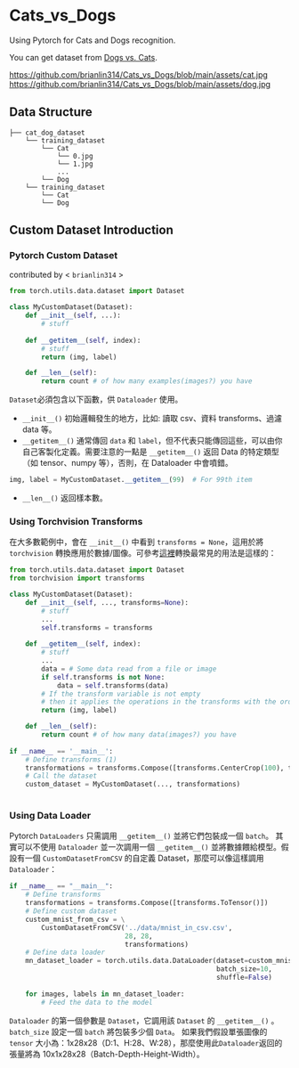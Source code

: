 # Cats_vs_Dogs
Using Pytorch for Cats and Dogs recognition.

You can get dataset from [Dogs vs. Cats](https://www.kaggle.com/competitions/dogs-vs-cats/data).

https://github.com/brianlin314/Cats_vs_Dogs/blob/main/assets/cat.jpg
https://github.com/brianlin314/Cats_vs_Dogs/blob/main/assets/dog.jpg
## Data Structure
```
├── cat_dog_dataset
    └── training_dataset
        └── Cat
            └── 0.jpg
            └── 1.jpg
            ...
        └── Dog
    └── training_dataset
        └── Cat
        └── Dog
```
## Custom Dataset Introduction
### Pytorch Custom Dataset
contributed by < `brianlin314` >

```python
from torch.utils.data.dataset import Dataset

class MyCustomDataset(Dataset):
    def __init__(self, ...):
        # stuff
        
    def __getitem__(self, index):
        # stuff
        return (img, label)

    def __len__(self):
        return count # of how many examples(images?) you have
```
`Dataset`必須包含以下函數，供 `Dataloader` 使用。

- `__init__()` 初始邏輯發生的地方，比如: 讀取 csv、資料 transforms、過濾 data 等。
- `__getitem__()` 通常傳回 `data` 和 `label`，但不代表只能傳回這些，可以由你自己客製化定義。需要注意的一點是 `__getitem__()` 返回 Data 的特定類型（如 tensor、numpy 等），否則，在 Dataloader 中會噴錯。
```python
img, label = MyCustomDataset.__getitem__(99)  # For 99th item
```

- `__len__()` 返回樣本數。

### Using Torchvision Transforms
在大多數範例中，會在 `__init__()` 中看到 `transforms = None`，這用於將 `torchvision` 轉換應用於數據/圖像。可參考[這裡](https://pytorch.org/docs/0.2.0/torchvision/transforms.html)轉換最常見的用法是這樣的：
```python
from torch.utils.data.dataset import Dataset
from torchvision import transforms

class MyCustomDataset(Dataset):
    def __init__(self, ..., transforms=None):
        # stuff
        ...
        self.transforms = transforms
        
    def __getitem__(self, index):
        # stuff
        ...
        data = # Some data read from a file or image
        if self.transforms is not None:
            data = self.transforms(data)
        # If the transform variable is not empty
        # then it applies the operations in the transforms with the order that it is created.
        return (img, label)

    def __len__(self):
        return count # of how many data(images?) you have
        
if __name__ == '__main__':
    # Define transforms (1)
    transformations = transforms.Compose([transforms.CenterCrop(100), transforms.ToTensor()])
    # Call the dataset
    custom_dataset = MyCustomDataset(..., transformations)
    
```

### Using Data Loader
Pytorch `DataLoaders` 只需調用 `__getitem__()` 並將它們包裝成一個 `batch`。 其實可以不使用 `Dataloader` 並一次調用一個 `__getitem__()` 並將數據餵給模型。假設有一個 `CustomDatasetFromCSV` 的自定義 Dataset，那麼可以像這樣調用 `Dataloader`：

```python
if __name__ == "__main__":
    # Define transforms
    transformations = transforms.Compose([transforms.ToTensor()])
    # Define custom dataset
    custom_mnist_from_csv = \
        CustomDatasetFromCSV('../data/mnist_in_csv.csv',
                             28, 28,
                             transformations)
    # Define data loader
    mn_dataset_loader = torch.utils.data.DataLoader(dataset=custom_mnist_from_csv,
                                                    batch_size=10,
                                                    shuffle=False)
    
    for images, labels in mn_dataset_loader:
        # Feed the data to the model
```

`Dataloader` 的第一個參數是 `Dataset`，它調用該 `Dataset` 的 `__getitem__()` 。 `batch_size` 設定一個 `batch` 將包裝多少個 `Data`。 如果我們假設單張圖像的 `tensor` 大小為：1x28x28（D:1、H:28、W:28），那麼使用此`Dataloader`返回的張量將為 10x1x28x28（Batch-Depth-Height-Width）。
